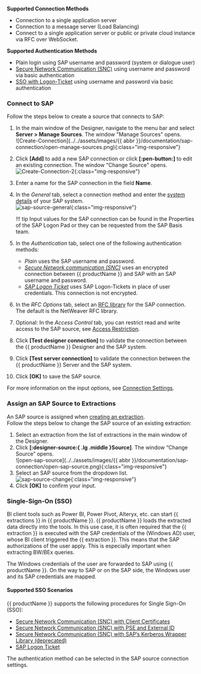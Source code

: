
**Supported Connection Methods** 

- Connection to a single application server
- Connection to a message server (Load Balancing) 
- Connect to a single application server or public or private cloud instance via RFC over WebSocket.

**Supported Authentication Methods**

- Plain login using SAP username and password (system or dialogue user)
- [Secure Network Communication (SNC)](snc-authentication.md) using username and password via basic authentication
- [SSO with Logon-Ticket](sso-with-logon-ticket.md) using username and password via basic authentication

### Connect to SAP

Follow the steps below to create a source that connects to SAP:

1. In the main window of the Designer, navigate to the menu bar and select **Server > Manage Sources**. The window "Manage Sources" opens.  <br>
![Create-Connection](../../assets/images/{{ abbr }}/documentation/sap-connection/open-manage-sources.png){:class="img-responsive"}
2. Click **[Add]** to add a new SAP connection or click **[:pen-button:]** to edit an existing connection. The window "Change Source" opens. <br>
![Create-Connection-2](../../assets/images/documentation/sap-connection/sap-source-manage.png){:class="img-responsive"}
3. Enter a name for the SAP connection in the field **Name**.
4. In the *General* tab, select a connection method and enter the [system details](settings.md#general) of your SAP system. <br>
![sap-source-general](../../assets/images/documentation/sap-connection/sap-source-general.png){:class="img-responsive"}

	!!! tip
		Input values for the SAP connection can be found in the Properties of the SAP Logon Pad or they can be requested from the SAP Basis team.
		
5. In the *Authentication* tab, select one of the following authentication methods:
	- *Plain* uses the SAP username and password.
	- [*Secure Network communication (SNC)*](snc-authentication.md) uses an encrypted connection between {{ productName }} and SAP with an SAP username and password.
	- [*SAP Logon Ticket*](sso-with-logon-ticket.md) uses SAP Logon-Tickets in place of user credentials. This connection is not encrypted.
6. In the *RFC Options* tab, select an [RFC library](settings.md#rfc-libraries) for the SAP connection. The default is the NetWeaver RFC library.
7. Optional: In the *Access Control* tab, you can restrict read and write access to the SAP source, see [Access Restriction](../access-restrictions/restrict-designer-access.md/#restrict-access-to-the-designer).
8. Click **[Test designer connection]** to validate the connection between the {{ productName }} Designer and the SAP system. 
9. Click **[Test server connection]** to validate the connection between the {{ productName }} Server and the SAP system. 
10. Click **[OK]** to save the SAP source.

For more information on the input options, see [Connection Settings](settings.md).

### Assign an SAP Source to Extractions

An SAP source is assigned when [creating an extraction](../../getting-started.md/#create-an-extraction). <br>
Follow the steps below to change the SAP source of an existing extraction:

1. Select an extraction from the list of extractions in the main window of the Designer.
2. Click **[:designer-source:{ .lg .middle }Source]**. The window “Change Source” opens.<br>
![open-sap-source](../../assets/images/{{ abbr }}/documentation/sap-connection/open-sap-source.png){:class="img-responsive"}
3. Select an SAP source from the dropdown list.<br>
![sap-source-change](../../assets/images/documentation/sap-connection/sap-source-change.png){:class="img-responsive"}
4. Click **[OK]** to confirm your input.

### Single-Sign-On (SSO)

BI client tools such as Power BI, Power Pivot, Alteryx, etc. can start {{ extractions }} in {{ productName }}. 
{{ productName }} loads the extracted data directly into the tools. 
In this use case, it is often required that the {{ extraction }} is executed with the SAP credentials of the (Windows AD) user, whose BI client triggered the {{ extraction }}. 
This means that the SAP authorizations of the user apply. This is especially important when extracting BW/BEx queries.

The Windows credentials of the user are forwarded to SAP using {{ productName }}. 
On the way to SAP or on the SAP side, the Windows user and its SAP credentials are mapped.

#### Supported SSO Scenarios

{{ productName }} supports the following procedures for Single Sign-On (SSO):

- [Secure Network Communication (SNC) with Client Certificates](../../knowledge-base/sso-with-client-certificates.md)
- [Secure Network Communication (SNC) with PSE and External ID](../../knowledge-base/sso-with-external-id.md)
- [Secure Network Communication (SNC) with SAP’s Kerberos Wrapper Library (deprecated)](../../knowledge-base/sso-with-kerberos-snc.md)
- [SAP Logon Ticket](../../knowledge-base/sso-with-logon-ticket.md)

The authentication method can be selected in the SAP source connection settings.
